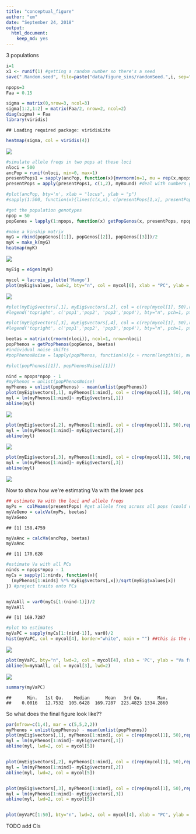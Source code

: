 ```yaml
---
title: "conceptual_figure"
author: "em"
date: "September 24, 2018"
output:
  html_document:
    keep_md: yes
---
```








3 populations


```r
i=1
x1 <- runif(1) #getting a random number so there's a seed
save(".Random.seed", file=paste("data/figure_sims/randomSeed.",i, sep=""))

npops=3
Faa = 0.15

sigma = matrix(0,nrow=3, ncol=3)
sigma[1:2,1:2] = matrix(Faa/2, nrow=2, ncol=2)
diag(sigma) = Faa
library(viridis)
```

```
## Loading required package: viridisLite
```

```r
heatmap(sigma, col = viridis(4))
```

![](conceptual-figure_files/figure-html/3pops-1.png)<!-- -->

```r
#simulate allele freqs in two pops at these loci
nloci = 500
ancPop = runif(nloci, min=0, max=1)
presentPops1 = sapply(ancPop, function(x){mvrnorm(n=1, mu = rep(x,npops), x*(1-x)*sigma)})
presentPops = apply(presentPops1, c(1,2), myBound) #deal with numbers greater or less than 0 (the outer bounds are sticky)

#plot(ancPop, bty='n', xlab = "locus", ylab = "p")
#sapply(1:500, function(x){lines(c(x,x), c(presentPops[1,x], presentPops[2,x]))})

#get the population genotypes
npop = 50
popGenos = lapply(1:npops, function(x) getPopGenos(x, presentPops, npop)) #a list of elements, each is a population

#make a kinship matrix
myG = rbind(popGenos[[1]], popGenos[[2]], popGenos[[3]])/2
myK = make_k(myG)
heatmap(myK)
```

![](conceptual-figure_files/figure-html/3pops-2.png)<!-- -->

```r
myEig = eigen(myK)

mycol = lacroix_palette('Mango')
plot(myEig$values, lwd=2, bty="n", col = mycol[6], xlab = "PC", ylab = "Eigenvalue")
```

![](conceptual-figure_files/figure-html/3pops-3.png)<!-- -->

```r
#plot(myEig$vectors[,1], myEig$vectors[,2], col = c(rep(mycol[1], 50),rep(mycol[2], 50), rep(mycol[3], 50), rep(mycol[4], 50)), bty='n', xlab= 'PC1', ylab = 'PC2', lwd=2, xlim = c(-.2, .2))
#legend('topright', c('pop1','pop2', 'pop3','pop4'), bty="n", pch=1, pt.lwd=2, col = mycol)

#plot(myEig$vectors[,3], myEig$vectors[,4], col = c(rep(mycol[1], 50),rep(mycol[2], 50), rep(mycol[3], 50), rep(mycol[4], 50)), bty='n', xlab= 'PC3', ylab = 'PC4', lwd=2, xlim = c(-.2, .2))
#legend('topright', c('pop1','pop2', 'pop3','pop4'), bty="n", pch=1, pt.lwd=2, col = mycol)

beetas = matrix(c(rnorm(nloci)), ncol=1, nrow=nloci) 
popPhenos = getPopPhenos(popGenos, beetas)
#individual noise shifts
#popPhenosNoise = lapply(popPhenos, function(x){x + rnorm(length(x), mean=0, sd=sd(x)/2 )})

#plot(popPhenos[[1]], popPhenosNoise[[1]])

nind = npops*npop - 1
#myPhenos = unlist(popPhenosNoise)
myPhenos = unlist(popPhenos) - mean(unlist(popPhenos))
plot(myEig$vectors[,1], myPhenos[1:nind], col = c(rep(mycol[1], 50),rep(mycol[2], 50), rep(mycol[3], 50)), bty="n", xlab = "PC1", ylab ="Sim phenos", lwd=2)
myl = lm(myPhenos[1:nind]~ myEig$vectors[,1])
abline(myl)
```

![](conceptual-figure_files/figure-html/3pops-4.png)<!-- -->

```r
plot(myEig$vectors[,2], myPhenos[1:nind], col = c(rep(mycol[1], 50),rep(mycol[2], 50), rep(mycol[3], 50), rep(mycol[4], 50)), bty="n", xlab = "PC1", ylab ="Sim phenos", lwd=2)
myl = lm(myPhenos[1:nind]~ myEig$vectors[,2])
abline(myl)
```

![](conceptual-figure_files/figure-html/3pops-5.png)<!-- -->

```r
plot(myEig$vectors[,3], myPhenos[1:nind], col = c(rep(mycol[1], 50),rep(mycol[2], 50), rep(mycol[3], 50), rep(mycol[4], 50)), bty="n", xlab = "PC1", ylab ="Sim phenos",lwd=2)
myl = lm(myPhenos[1:nind]~ myEig$vectors[,3])
abline(myl)
```

![](conceptual-figure_files/figure-html/3pops-6.png)<!-- -->


Now to show how we're estimating Va with the lower pcs



```r
## estimate Va with the loci and allele freqs
myPs =  colMeans(presentPops) #get allele freq across all pops (could do with anc pop too)
myVaGeno = calcVa(myPs, beetas)
myVaGeno
```

```
## [1] 158.4759
```

```r
myVaAnc = calcVa(ancPop, beetas)
myVaAnc
```

```
## [1] 170.628
```

```r
#estimate Va with all PCs
ninds = npops*npop - 1
myCs = sapply(1:ninds, function(x){
  (myPhenos[1:ninds] %*% myEig$vectors[,x])/sqrt(myEig$values[x])
}) #project traits onto PCs


myVaAll = var0(myCs[1:(nind-1)])/2
myVaAll 
```

```
## [1] 169.7287
```

```r
#plot Va estimates
myVaPC = sapply(myCs[1:(nind-1)], var0)/2
hist(myVaPC, col = mycol[4], border="white", main = "") ##this is the right distribution, right?
```

![](conceptual-figure_files/figure-html/unnamed-chunk-1-1.png)<!-- -->

```r
plot(myVaPC, bty="n", lwd=2, col = mycol[4], xlab = 'PC', ylab = "Va from one PC")
abline(h=myVaAll, col = mycol[3], lwd=2)
```

![](conceptual-figure_files/figure-html/unnamed-chunk-1-2.png)<!-- -->

```r
summary(myVaPC)
```

```
##      Min.   1st Qu.    Median      Mean   3rd Qu.      Max. 
##    0.0016   12.7532  105.6428  169.7287  223.4823 1334.2860
```

So what does the final figure look like??


```r
par(mfrow=c(1,4), mar = c(5,5,2,2))
myPhenos = unlist(popPhenos) - mean(unlist(popPhenos))
plot(myEig$vectors[,1], myPhenos[1:nind], col = c(rep(mycol[1], 50),rep(mycol[2], 50), rep(mycol[3], 50)), bty="n", xlab = "PC1", ylab ="Trait", lwd=2)
myl = lm(myPhenos[1:nind]~ myEig$vectors[,1])
abline(myl, lwd=2, col = mycol[5])


plot(myEig$vectors[,2], myPhenos[1:nind], col = c(rep(mycol[1], 50),rep(mycol[2], 50), rep(mycol[3], 50), rep(mycol[4], 50)), bty="n", xlab = "PC1", ylab ="Trait", lwd=2)
myl = lm(myPhenos[1:nind]~ myEig$vectors[,2])
abline(myl, lwd=2, col = mycol[5])


plot(myEig$vectors[,3], myPhenos[1:nind], col = c(rep(mycol[1], 50),rep(mycol[2], 50), rep(mycol[3], 50), rep(mycol[4], 50)), bty="n", xlab = "PC1", ylab ="Trait",lwd=2)
myl = lm(myPhenos[1:nind]~ myEig$vectors[,3])
abline(myl, lwd=2, col = mycol[5])


plot(myVaPC[1:50], bty="n", lwd=2, col = mycol[4], xlab = "PC", ylab = "Estimated Va")
```

TODO add CIs
